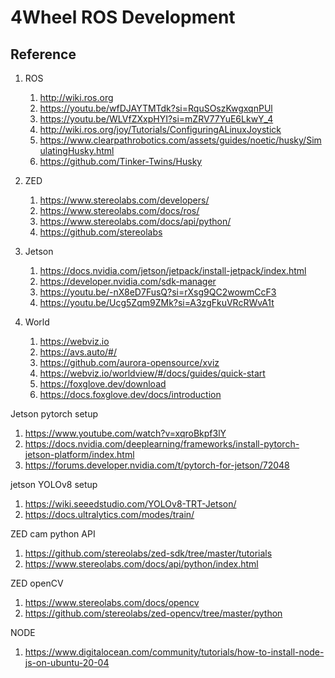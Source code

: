 # 4Wheel ROS Development

## Reference
1. ROS
   1. http://wiki.ros.org
   2. https://youtu.be/wfDJAYTMTdk?si=RquSOszKwgxqnPUl
   3. https://youtu.be/WLVfZXxpHYI?si=mZRV77YuE6LkwY_4
   4. http://wiki.ros.org/joy/Tutorials/ConfiguringALinuxJoystick
   5. https://www.clearpathrobotics.com/assets/guides/noetic/husky/SimulatingHusky.html
   6. https://github.com/Tinker-Twins/Husky

2. ZED
   1. https://www.stereolabs.com/developers/
   2. https://www.stereolabs.com/docs/ros/
   3. https://www.stereolabs.com/docs/api/python/
   4. https://github.com/stereolabs

3. Jetson
   1. https://docs.nvidia.com/jetson/jetpack/install-jetpack/index.html
   2. https://developer.nvidia.com/sdk-manager
   3. https://youtu.be/-nX8eD7FusQ?si=rXsg9QC2wowmCcF3
   4. https://youtu.be/Ucg5Zqm9ZMk?si=A3zgFkuVRcRWvA1t

4. World
   1. https://webviz.io
   2. https://avs.auto/#/
   3. https://github.com/aurora-opensource/xviz
   4. https://webviz.io/worldview/#/docs/guides/quick-start
   5. https://foxglove.dev/download
   6. https://docs.foxglove.dev/docs/introduction

Jetson pytorch setup
1. https://www.youtube.com/watch?v=xqroBkpf3lY
2. https://docs.nvidia.com/deeplearning/frameworks/install-pytorch-jetson-platform/index.html
3. https://forums.developer.nvidia.com/t/pytorch-for-jetson/72048

jetson YOLOv8 setup
1. https://wiki.seeedstudio.com/YOLOv8-TRT-Jetson/
2. https://docs.ultralytics.com/modes/train/

ZED cam python API
1. https://github.com/stereolabs/zed-sdk/tree/master/tutorials
2. https://www.stereolabs.com/docs/api/python/index.html

ZED openCV
1. https://www.stereolabs.com/docs/opencv
2. https://github.com/stereolabs/zed-opencv/tree/master/python

NODE
1. https://www.digitalocean.com/community/tutorials/how-to-install-node-js-on-ubuntu-20-04


